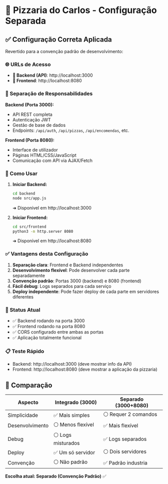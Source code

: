 # 🍕 Pizzaria do Carlos - Configuração Separada

## ✅ Configuração Correta Aplicada

Revertido para a convenção padrão de desenvolvimento:

### 🌐 URLs de Acesso

- **🔧 Backend (API)**: http://localhost:3000
- **🎨 Frontend**: http://localhost:8080

### 🔗 Separação de Responsabilidades

**Backend (Porta 3000):**
- API REST completa
- Autenticação JWT
- Gestão de base de dados
- Endpoints: `/api/auth`, `/api/pizzas`, `/api/encomendas`, etc.

**Frontend (Porta 8080):**
- Interface de utilizador
- Páginas HTML/CSS/JavaScript
- Comunicação com API via AJAX/Fetch

### 🚀 Como Usar

1. **Iniciar Backend:**
   ```bash
   cd backend
   node src/app.js
   ```
   ➜ Disponível em http://localhost:3000

2. **Iniciar Frontend:**
   ```bash
   cd src/frontend
   python3 -m http.server 8080
   ```
   ➜ Disponível em http://localhost:8080

### ✅ Vantagens desta Configuração

1. **Separação clara**: Frontend e Backend independentes
2. **Desenvolvimento flexível**: Pode desenvolver cada parte separadamente
3. **Convenção padrão**: Portas 3000 (backend) e 8080 (frontend)
4. **Fácil debug**: Logs separados para cada serviço
5. **Deploy independente**: Pode fazer deploy de cada parte em servidores diferentes

### 🎯 Status Atual

- ✅ Backend rodando na porta 3000
- ✅ Frontend rodando na porta 8080
- ✅ CORS configurado entre ambas as portas
- ✅ Aplicação totalmente funcional

### 📋 Teste Rápido

- Backend: http://localhost:3000 (deve mostrar info da API)
- Frontend: http://localhost:8080 (deve mostrar a aplicação da pizzaria)

## 🔄 Comparação

| Aspecto | Integrado (3000) | Separado (3000+8080) |
|---------|------------------|---------------------|
| Simplicidade | ✅ Mais simples | ⚪ Requer 2 comandos |
| Desenvolvimento | ⚪ Menos flexível | ✅ Mais flexível |
| Debug | ⚪ Logs misturados | ✅ Logs separados |
| Deploy | ✅ Um só servidor | ⚪ Dois servidores |
| Convenção | ⚪ Não padrão | ✅ Padrão industria |

**Escolha atual: Separado (Convenção Padrão)** ✅
